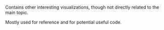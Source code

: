 Contains other interesting visualizations, though not directly related to the main topic.

Mostly used for reference and for potential useful code.
